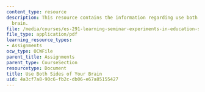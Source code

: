 ```yaml
---
content_type: resource
description: This resource contains the information regarding use both Sides of your
  brain.
file: /media/courses/es-291-learning-seminar-experiments-in-education-spring-2003/4a3cf7a890c6fb2cdb06e67a85155427_MITES_291S03_7d_brain.pdf
file_type: application/pdf
learning_resource_types:
- Assignments
ocw_type: OCWFile
parent_title: Assignments
parent_type: CourseSection
resourcetype: Document
title: Use Both Sides of Your Brain
uid: 4a3cf7a8-90c6-fb2c-db06-e67a85155427
---
```

